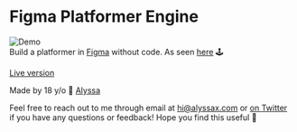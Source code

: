 # Figma Platformer Engine
![Demo](https://media.giphy.com/media/iDLvncEONBNHgEXswk/giphy.gif)
<br>
Build a platformer in [Figma](https://figma.com) without code. As seen [here](https://twitter.com/alyssaxuu/status/1103331459954368513) 🕹️

[Live version](https://alyssax.com)

Made by 18 y/o 👩 [Alyssa](https://twitter.com/alyssaxuu)

Feel free to reach out to me through email at hi@alyssax.com or [on Twitter](https://twitter.com/alyssaxuu) if you have any questions or feedback! Hope you find this useful 💜